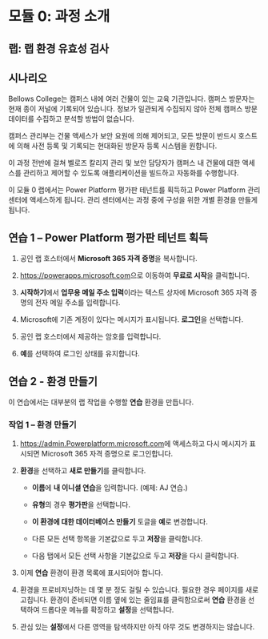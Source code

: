 ﻿---
lab:
    title: '랩: 랩 환경 유효성 검사'
    module: '모듈 0: 과정 소개'
---

모듈 0: 과정 소개
=================================

## 랩: 랩 환경 유효성 검사

시나리오
--------

Bellows College는 캠퍼스 내에 여러 건물이 있는 교육 기관입니다. 캠퍼스 방문자는 현재 종이 저널에 기록되어 있습니다. 정보가 일관되게 수집되지 않아 전체 캠퍼스 방문 데이터를 수집하고 분석할 방법이 없습니다.

캠퍼스 관리부는 건물 액세스가 보안 요원에 의해 제어되고, 모든 방문이 반드시 호스트에 의해 사전 등록 및 기록되는 현대화된 방문자 등록 시스템을 원합니다.

이 과정 전반에 걸쳐 벨로즈 칼리지 관리 및 보안 담당자가 캠퍼스 내 건물에 대한 액세스를 관리하고 제어할 수 있도록 애플리케이션을 빌드하고 자동화를 수행합니다.

이 모듈 0 랩에서는 Power Platform 평가판 테넌트를 획득하고 Power Platform 관리 센터에 액세스하게 됩니다. 관리 센터에서는 과정 중에 구성을 위한 개별 환경을 만들게 됩니다.

연습 1 – Power Platform 평가판 테넌트 획득 
------------------------------------------

1. 공인 랩 호스터에서 **Microsoft 365 자격 증명**을 복사합니다.

2. <https://powerapps.microsoft.com>으로 이동하여 **무료로 시작**을 클릭합니다.

3. **시작하기**에서 **업무용 메일 주소 입력**이라는 텍스트 상자에 Microsoft 365 자격 증명의 전자 메일 주소를 입력합니다.

4. Microsoft에 기존 계정이 있다는 메시지가 표시됩니다. **로그인**을 선택합니다.

5. 공인 랩 호스터에서 제공하는 암호를 입력합니다. 

6. **예**를 선택하여 로그인 상태를 유지합니다.


연습 2 - 환경 만들기 
------------------------------------------

이 연습에서는 대부분의 랩 작업을 수행할 **연습** 환경을 만듭니다.

### 작업 1 – 환경 만들기

1.  <https://admin.Powerplatform.microsoft.com>에 액세스하고 다시 메시지가 표시되면 Microsoft 365 자격 증명으로 로그인합니다.

2. **환경**을 선택하고 **새로 만들기**를 클릭합니다.

    - **이름**에 **내 이니셜 연습**을 입력합니다. (예제: AJ 연습.)
    
    - **유형**의 경우 **평가판**을 선택합니다.
    
    - **이 환경에 대한 데이터베이스 만들기** 토글을 **예**로 변경합니다.
    
    - 다른 모든 선택 항목을 기본값으로 두고 **저장**을 클릭합니다.
    
    - 다음 탭에서 모든 선택 사항을 기본값으로 두고 **저장**을 다시 클릭합니다.

3. 이제 **연습** 환경이 환경 목록에 표시되어야 합니다. 

4. 환경을 프로비저닝하는 데 몇 분 정도 걸릴 수 있습니다. 필요한 경우 페이지를 새로 고칩니다. 환경이 준비되면 이름 옆에 있는 줄임표를 클릭함으로써 **연습** 환경을 선택하여 드롭다운 메뉴를 확장하고 **설정**을 선택합니다. 

5.  관심 있는 **설정**에서 다른 영역을 탐색하지만 아직 아무 것도 변경하지는 않습니다.  
